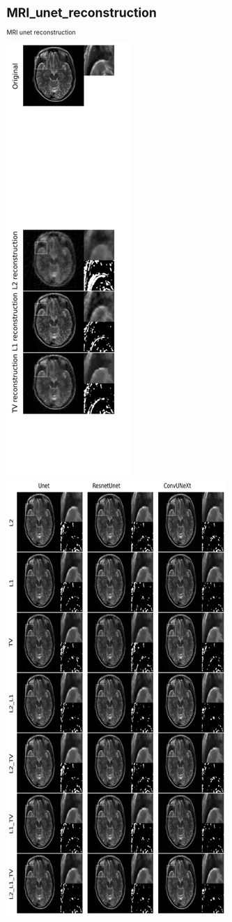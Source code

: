 # MRI_unet_reconstruction
MRI unet reconstruction

<p float="left">
  <img src="references.png" height="1000" />
  <img src="results.png" height="1000" />
</p>
